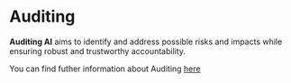 # Auditing

**Auditing AI** aims to identify and address possible risks and impacts while ensuring robust and trustworthy accountability.

You can find futher information about Auditing [here](../../T3.3/auditing.md)
